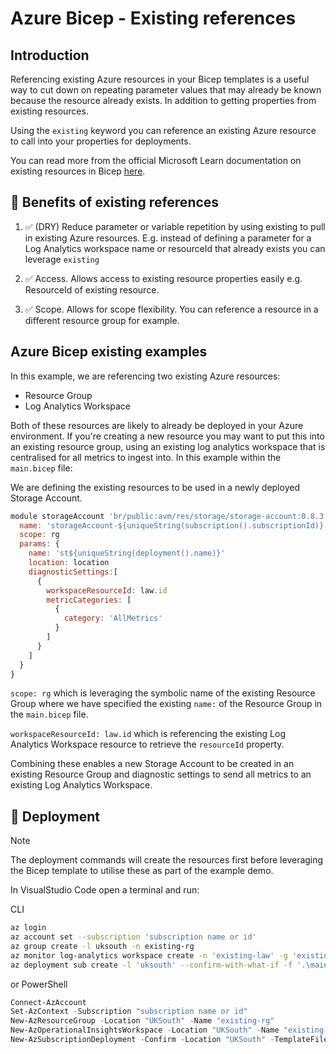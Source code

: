 # Azure Bicep - Existing references

## Introduction

Referencing existing Azure resources in your Bicep templates is a useful way to cut down on repeating parameter values that may already be known because the resource already exists. In addition to getting properties from existing resources.

Using the `existing` keyword you can reference an existing Azure resource to call into your properties for deployments.

You can read more from the official Microsoft Learn documentation on existing resources in Bicep [here](https://learn.microsoft.com/en-us/azure/azure-resource-manager/bicep/existing-resource?WT.mc_id=MVP_319025).

## 📃 Benefits of existing references

1. ✅ (DRY) Reduce parameter or variable repetition by using existing to pull in existing Azure resources. E.g. instead of defining a parameter for a Log Analytics workspace name or resourceId that already exists you can leverage `existing`

2. ✅ Access. Allows access to existing resource properties easily e.g. ResourceId of existing resource.

3. ✅ Scope. Allows for scope flexibility. You can reference a resource in a different resource group for example.

## Azure Bicep existing examples

In this example, we are referencing two existing Azure resources:

- Resource Group
- Log Analytics Workspace

Both of these resources are likely to already be deployed in your Azure environment. If you're creating a new resource you may want to put this into an existing resource group, using an existing log analytics workspace that is centralised for all metrics to ingest into. In this example within the `main.bicep` file:

We are defining the existing resources to be used in a newly deployed Storage Account.

```javascript
module storageAccount 'br/public:avm/res/storage/storage-account:0.8.3' = {
  name: 'storageAccount-${uniqueString(subscription().subscriptionId)}'
  scope: rg
  params: {
    name: 'st${uniqueString(deployment().name)}'
    location: location
    diagnosticSettings:[
      {
        workspaceResourceId: law.id
        metricCategories: [
          {
            category: 'AllMetrics'
          }
        ]
      }
    ]
  }
}
```

`scope: rg` which is leveraging the symbolic name of the existing Resource Group where we have specified the existing `name:` of the Resource Group in the `main.bicep` file.

`workspaceResourceId: law.id` which is referencing the existing Log Analytics Workspace resource to retrieve the `resourceId` property.

Combining these enables a new Storage Account to be created in an existing Resource Group and diagnostic settings to send all metrics to an existing Log Analytics Workspace.

## 🚀 Deployment

> [!NOTE]  
> The deployment commands will create the resources first before leveraging the Bicep template to utilise these as part of the example demo.

In VisualStudio Code open a terminal and run:

CLI

```bash
az login
az account set --subscription 'subscription name or id'
az group create -l uksouth -n existing-rg
az monitor log-analytics workspace create -n 'existing-law' -g 'existing-rg'
az deployment sub create -l 'uksouth' --confirm-with-what-if -f '.\main.bicep'
```

or PowerShell

```powershell
Connect-AzAccount
Set-AzContext -Subscription "subscription name or id"
New-AzResourceGroup -Location "UKSouth" -Name "existing-rg"
New-AzOperationalInsightsWorkspace -Location "UKSouth" -Name "existing-law" -ResourceGroupName "existing-rg"
New-AzSubscriptionDeployment -Confirm -Location "UKSouth" -TemplateFile ".\main.bicep" 
```
